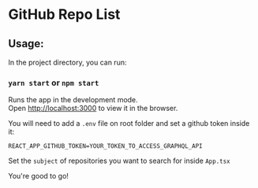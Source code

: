 # GitHub Repo List

## Usage:

In the project directory, you can run:

### `yarn start` or `npm start`

Runs the app in the development mode.\
Open [http://localhost:3000](http://localhost:3000) to view it in the browser.

You will need to add a `.env` file on root folder and set a github token inside it:

`REACT_APP_GITHUB_TOKEN=YOUR_TOKEN_TO_ACCESS_GRAPHQL_API`

Set the `subject` of repositories you want to search for inside `App.tsx`

You're good to go!
